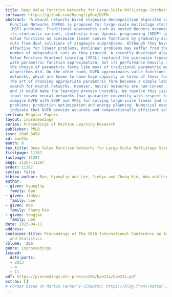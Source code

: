 ```yaml
---
title: Deep Value Function Networks for Large-Scale Multistage Stochastic Programs
software: https://github.com/HyunglipBae/DVFN
abstract: 'A neural networks-based stagewise decomposition algorithm called Deep Value
  Function Networks (DVFN) is proposed for large-scale multistage stochastic programming
  (MSP) problems. Traditional approaches such as nested Benders decomposition and
  its stochastic variant, stochastic dual dynamic programming (SDDP) approximates
  value functions as piecewise linear convex functions by gradually accumulating subgradient
  cuts from dual solutions of stagewise subproblems. Although they have been proven
  effective for linear problems, nonlinear problems may suffer from the increasing
  number of subgradient cuts as they proceed. A recently developed algorithm called
  Value Function Gradient Learning (VFGL) replaced the piecewise linear approximation
  with parametric function approximation, but its performance heavily depends upon
  the choice of parametric forms like most of traditional parametric machine learning
  algorithms did. On the other hand, DVFN approximates value functions using neural
  networks, which are known to have huge capacity in terms of their functional representations.
  The art of choosing appropriate parametric form becomes a simple labor of hyperparameter
  search for neural networks. However, neural networks are non-convex in general,
  and it would make the learning process unstable. We resolve this issue by using
  input convex neural networks that guarantee convexity with respect to inputs. We
  compare DVFN with SDDP and VFGL for solving large-scale linear and nonlinear MSP
  problems: production optimization and energy planning. Numerical examples clearly
  indicate that DVFN provide accurate and computationally efficient solutions.'
section: Regular Papers
layout: inproceedings
series: Proceedings of Machine Learning Research
publisher: PMLR
issn: 2640-3498
id: bae23a
month: 0
tex_title: Deep Value Function Networks for Large-Scale Multistage Stochastic Programs
firstpage: 11267
lastpage: 11287
page: 11267-11287
order: 11267
cycles: false
bibtex_author: Bae, Hyunglip and Lee, Jinkyu and Chang Kim, Woo and Lee, Yongjae
author:
- given: Hyunglip
  family: Bae
- given: Jinkyu
  family: Lee
- given: Woo
  family: Chang Kim
- given: Yongjae
  family: Lee
date: 2023-04-11
address:
container-title: Proceedings of The 26th International Conference on Artificial Intelligence
  and Statistics
volume: '206'
genre: inproceedings
issued:
  date-parts:
  - 2023
  - 4
  - 11
pdf: https://proceedings.mlr.press/v206/bae23a/bae23a.pdf
extras: []
# Format based on Martin Fenner's citeproc: https://blog.front-matter.io/posts/citeproc-yaml-for-bibliographies/
---
```

